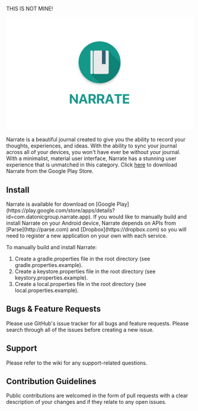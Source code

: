 THIS IS NOT MINE!

<img src="banner.png">

Narrate is a beautiful journal created to give you the ability to record your thoughts, experiences, and ideas. With the ability to sync your journal across all of your devices, you won't have ever be without your journal. With a minimalist, material user interface, Narrate has a stunning user experience that is unmatched in this category. Click [here](https://play.google.com/store/apps/details?id=com.datonicgroup.narrate.app) to download Narrate from the Google Play Store.

<h2>Install</h2>
Narrate is available for download on [Google Play](https://play.google.com/store/apps/details?id=com.datonicgroup.narrate.app). If you would like to manually build and install Narrate on your Android device, Narrate depends on APIs from [Parse](http://parse.com) and [Dropbox](https://dropbox.com) so you will need to register a new application on your own with each service.

To manually build and install Narrate:

1. Create a gradle.properties file in the root directory (see gradle.properties.example).
2. Create a keystore.properties file in the root directory (see keystory.properties.example).
3. Create a local.properties file in the root directory (see local.properties.example).

<h2>Bugs & Feature Requests</h2>
Please use GitHub's issue tracker for all bugs and feature requests. Please search through all of the issues before creating a new issue.

<h2>Support</h2>
Please refer to the wiki for any support-related questions.

<h2>Contribution Guidelines</h2>
Public contributions are welcomed in the form of pull requests with a clear description of your changes and if they relate to any open issues.